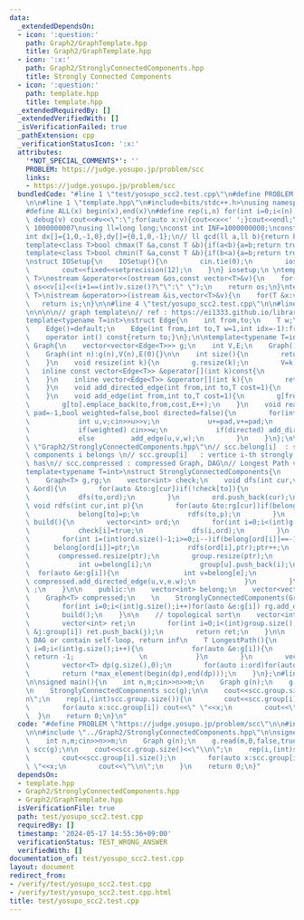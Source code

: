 ```yaml
---
data:
  _extendedDependsOn:
  - icon: ':question:'
    path: Graph2/GraphTemplate.hpp
    title: Graph2/GraphTemplate.hpp
  - icon: ':x:'
    path: Graph2/StronglyConnectedComponents.hpp
    title: Strongly Connected Components
  - icon: ':question:'
    path: template.hpp
    title: template.hpp
  _extendedRequiredBy: []
  _extendedVerifiedWith: []
  _isVerificationFailed: true
  _pathExtension: cpp
  _verificationStatusIcon: ':x:'
  attributes:
    '*NOT_SPECIAL_COMMENTS*': ''
    PROBLEM: https://judge.yosupo.jp/problem/scc
    links:
    - https://judge.yosupo.jp/problem/scc
  bundledCode: "#line 1 \"test/yosupo_scc2.test.cpp\"\n#define PROBLEM \"https://judge.yosupo.jp/problem/scc\"\
    \n\n#line 1 \"template.hpp\"\n#include<bits/stdc++.h>\nusing namespace std;\n\
    #define ALL(x) begin(x),end(x)\n#define rep(i,n) for(int i=0;i<(n);i++)\n#define\
    \ debug(v) cout<<#v<<\":\";for(auto x:v){cout<<x<<' ';}cout<<endl;\n#define mod\
    \ 1000000007\nusing ll=long long;\nconst int INF=1000000000;\nconst ll LINF=1001002003004005006ll;\n\
    int dx[]={1,0,-1,0},dy[]={0,1,0,-1};\n// ll gcd(ll a,ll b){return b?gcd(b,a%b):a;}\n\
    template<class T>bool chmax(T &a,const T &b){if(a<b){a=b;return true;}return false;}\n\
    template<class T>bool chmin(T &a,const T &b){if(b<a){a=b;return true;}return false;}\n\
    \nstruct IOSetup{\n    IOSetup(){\n        cin.tie(0);\n        ios::sync_with_stdio(0);\n\
    \        cout<<fixed<<setprecision(12);\n    }\n} iosetup;\n \ntemplate<typename\
    \ T>\nostream &operator<<(ostream &os,const vector<T>&v){\n    for(int i=0;i<(int)v.size();i++)\
    \ os<<v[i]<<(i+1==(int)v.size()?\"\":\" \");\n    return os;\n}\ntemplate<typename\
    \ T>\nistream &operator>>(istream &is,vector<T>&v){\n    for(T &x:v)is>>x;\n \
    \   return is;\n}\n\n#line 4 \"test/yosupo_scc2.test.cpp\"\n\n#line 1 \"Graph2/GraphTemplate.hpp\"\
    \n\n\n\n// graph template\n// ref : https://ei1333.github.io/library/graph/graph-template.hpp\n\
    template<typename T=int>\nstruct Edge{\n    int from,to;\n    T w;\n    int idx;\n\
    \    Edge()=default;\n    Edge(int from,int to,T w=1,int idx=-1):from(from),to(to),w(w),idx(idx){}\n\
    \    operator int() const{return to;}\n};\n\ntemplate<typename T=int>\nstruct\
    \ Graph{\n    vector<vector<Edge<T>>> g;\n    int V,E;\n    Graph()=default;\n\
    \    Graph(int n):g(n),V(n),E(0){}\n\n    int size(){\n        return (int)g.size();\n\
    \    }\n    void resize(int k){\n        g.resize(k);\n        V=k;\n    }\n \
    \   inline const vector<Edge<T>> &operator[](int k)const{\n        return (g.at(k));\n\
    \    }\n    inline vector<Edge<T>> &operator[](int k){\n        return (g.at(k));\n\
    \    }\n    void add_directed_edge(int from,int to,T cost=1){\n        g[from].emplace_back(from,to,cost,E++);\n\
    \    }\n    void add_edge(int from,int to,T cost=1){\n        g[from].emplace_back(from,to,cost,E);\n\
    \        g[to].emplace_back(to,from,cost,E++);\n    }\n    void read(int m,int\
    \ pad=-1,bool weighted=false,bool directed=false){\n        for(int i=0;i<m;i++){\n\
    \            int u,v;cin>>u>>v;\n            u+=pad,v+=pad;\n            T w=T(1);\n\
    \            if(weighted) cin>>w;\n            if(directed) add_directed_edge(u,v,w);\n\
    \            else         add_edge(u,v,w);\n        }\n    }\n};\n\n\n#line 2\
    \ \"Graph2/StronglyConnectedComponents.hpp\"\n// scc.belong[i]  : strongly connected\
    \ components i belongs \n// scc.group[i]   : vertice i-th strongly connected component\
    \ has\n// scc.compressed : compressed Graph, DAG\n// Longest Path verified : https://atcoder.jp/contests/abc135/submissions/19684261\n\
    template<typename T=int>\nstruct StronglyConnectedComponents{\n    private:\n\
    \    Graph<T> g,rg;\n    vector<int> check;\n    void dfs(int cur,vector<int>\
    \ &ord){\n        for(auto &to:g[cur])if(!check[to]){\n            check[to]=true;\n\
    \            dfs(to,ord);\n        }\n        ord.push_back(cur);\n    }\n   \
    \ void rdfs(int cur,int p){\n        for(auto &to:rg[cur])if(belong[to]==-1){\n\
    \            belong[to]=p;\n            rdfs(to,p);\n        }\n    }\n\n    void\
    \ build(){\n        vector<int> ord;\n        for(int i=0;i<(int)g.size();i++)if(!check[i]){\n\
    \            check[i]=true;\n            dfs(i,ord);\n        }\n        int ptr=0;;\n\
    \        for(int i=(int)ord.size()-1;i>=0;i--)if(belong[ord[i]]==-1){\n      \
    \      belong[ord[i]]=ptr;\n            rdfs(ord[i],ptr);ptr++;\n        }\n \
    \       compressed.resize(ptr);\n        group.resize(ptr);\n        for(int i=0;i<(int)g.size();i++){\n\
    \            int u=belong[i];\n            group[u].push_back(i);\n          \
    \  for(auto &e:g[i]){\n                int v=belong[e];\n                if(u!=v)\
    \ compressed.add_directed_edge(u,v,e.w);\n            }\n        }\n        return\
    \ ;\n    }\n\n    public:\n    vector<int> belong;\n    vector<vector<int>> group;\n\
    \    Graph<T> compressed;\n    \n    StronglyConnectedComponents(Graph<T> &g):g(g),rg(g.size()),check(g.size()),belong(g.size(),-1){\n\
    \        for(int i=0;i<(int)g.size();i++)for(auto &e:g[i]) rg.add_directed_edge(e.to,e.from,e.w);\n\
    \        build();\n    }\n\n    // topological sort\n    vector<int> get_DAG_order(){\n\
    \        vector<int> ret;\n        for(int i=0;i<(int)group.size();i++)for(auto\
    \ &j:group[i]) ret.push_back(j);\n        return ret;\n    }\n\n    // g is not\
    \ DAG or contain self-loop, return inf\n    T LongestPath(){\n        for(int\
    \ i=0;i<(int)g.size();i++){\n            for(auto &e:g[i]){\n                if(belong[i]==belong[e])\
    \ return -1;                \n            }\n        }\n        vector<int> ord=get_DAG_order();\n\
    \        vector<T> dp(g.size(),0);\n        for(auto i:ord)for(auto &e:g[i]) dp[e]=max(dp[e],dp[i]+e.w);\n\
    \        return (*max_element(begin(dp),end(dp)));\n    }\n};\n#line 6 \"test/yosupo_scc2.test.cpp\"\
    \n\nsigned main(){\n    int n,m;cin>>n>>m;\n    Graph g(n);\n    g.read(m,0,false,true);\n\
    \n    StronglyConnectedComponents scc(g);\n\n    cout<<scc.group.size()<<\"\\\
    n\";\n    rep(i,(int)scc.group.size()){\n        cout<<scc.group[i].size();\n\
    \        for(auto x:scc.group[i]) cout<<\" \"<<x;\n        cout<<\"\\n\";\n  \
    \  }\n    return 0;\n}\n"
  code: "#define PROBLEM \"https://judge.yosupo.jp/problem/scc\"\n\n#include \"../template.hpp\"\
    \n\n#include \"../Graph2/StronglyConnectedComponents.hpp\"\n\nsigned main(){\n\
    \    int n,m;cin>>n>>m;\n    Graph g(n);\n    g.read(m,0,false,true);\n\n    StronglyConnectedComponents\
    \ scc(g);\n\n    cout<<scc.group.size()<<\"\\n\";\n    rep(i,(int)scc.group.size()){\n\
    \        cout<<scc.group[i].size();\n        for(auto x:scc.group[i]) cout<<\"\
    \ \"<<x;\n        cout<<\"\\n\";\n    }\n    return 0;\n}"
  dependsOn:
  - template.hpp
  - Graph2/StronglyConnectedComponents.hpp
  - Graph2/GraphTemplate.hpp
  isVerificationFile: true
  path: test/yosupo_scc2.test.cpp
  requiredBy: []
  timestamp: '2024-05-17 14:55:36+09:00'
  verificationStatus: TEST_WRONG_ANSWER
  verifiedWith: []
documentation_of: test/yosupo_scc2.test.cpp
layout: document
redirect_from:
- /verify/test/yosupo_scc2.test.cpp
- /verify/test/yosupo_scc2.test.cpp.html
title: test/yosupo_scc2.test.cpp
---
```

